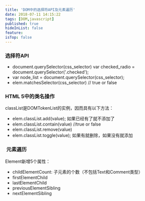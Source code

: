 ```yaml
---
title: 'DOM中的选择符API及元素遍历'
date: 2018-07-11 14:15:22
tags: [DOM,javascript]
published: true
hideInList: false
feature: 
isTop: false
---
```


### 选择符API

*   document.querySelector(css\_selector) var checked\_radio = document.querySelector('.checked');
*   var node\_list = document.querySelector(css\_selector);
*   elem.matchesSelector(css_selector) // true or false

### HTML 5中的类名操作

classList是DOMTokenList的实例，因而具有以下方法：

*   elem.classList.add(value); 如果已经有了就不添加了
*   elem.classList.contain(value) //true or false
*   elem.classList.remove(value)
*   elem.classList.toggle(value); 如果有就删除，如果没有就添加

###  元素遍历

Element新增5个属性：

*   childElementCount: 子元素的个数（不包括Text和Comment类型）
*   firstElementChild
*   lastElementChild
*   previousElementSibling
*   nextElementSibling